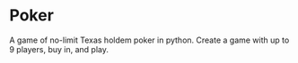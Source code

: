 # Poker
A game of no-limit Texas holdem poker in python. Create a game with up to 9 players, buy in, and play.
